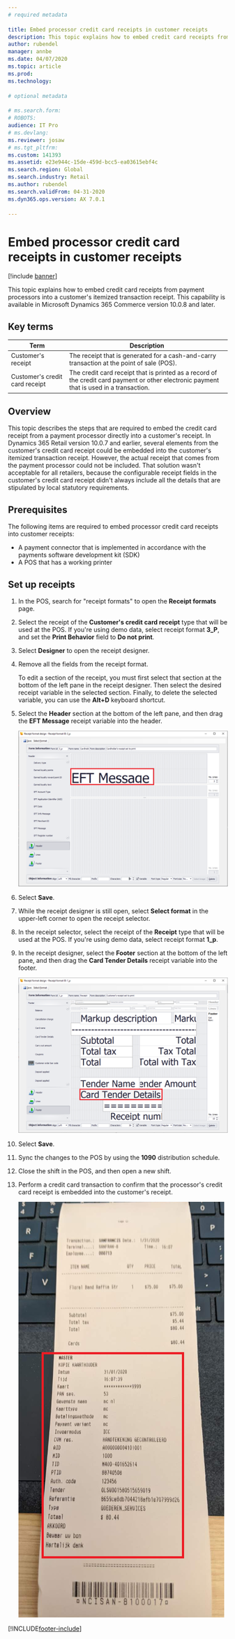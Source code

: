 ```yaml
---
# required metadata

title: Embed processor credit card receipts in customer receipts
description: This topic explains how to embed credit card receipts from payment processors into a customer's itemized transaction receipt.
author: rubendel
manager: annbe
ms.date: 04/07/2020
ms.topic: article
ms.prod: 
ms.technology: 

# optional metadata

# ms.search.form: 
# ROBOTS: 
audience: IT Pro
# ms.devlang: 
ms.reviewer: josaw
# ms.tgt_pltfrm: 
ms.custom: 141393
ms.assetid: e23e944c-15de-459d-bcc5-ea03615ebf4c
ms.search.region: Global
ms.search.industry: Retail
ms.author: rubendel
ms.search.validFrom: 04-31-2020
ms.dyn365.ops.version: AX 7.0.1

---
```


# Embed processor credit card receipts in customer receipts

[!include [banner](../includes/banner.md)]

This topic explains how to embed credit card receipts from payment processors into a customer's itemized transaction receipt. This capability is available in Microsoft Dynamics 365 Commerce version 10.0.8 and later.

## Key terms

| Term | Description |
|---|---|
| Customer's receipt | The receipt that is generated for a cash-and-carry transaction at the point of sale (POS). |
| Customer's credit card receipt | The credit card receipt that is printed as a record of the credit card payment or other electronic payment that is used in a transaction. |

## Overview

This topic describes the steps that are required to embed the credit card receipt from a payment processor directly into a customer's receipt. In Dynamics 365 Retail version 10.0.7 and earlier, several elements from the customer's credit card receipt could be embedded into the customer's itemized transaction receipt. However, the actual receipt that comes from the payment processor could not be included. That solution wasn't acceptable for all retailers, because the configurable receipt fields in the customer's credit card receipt didn't always include all the details that are stipulated by local statutory requirements.

## Prerequisites

The following items are required to embed processor credit card receipts into customer receipts:

- A payment connector that is implemented in accordance with the payments software development kit (SDK)
- A POS that has a working printer

## Set up receipts

1. In the POS, search for "receipt formats" to open the **Receipt formats** page.
2. Select the receipt of the **Customer's credit card receipt** type that will be used at the POS. If you're using demo data, select receipt format **3\_P**, and set the **Print Behavior** field to **Do not print**.
3. Select **Designer** to open the receipt designer.
4. Remove all the fields from the receipt format.

    To edit a section of the receipt, you must first select that section at the bottom of the left pane in the receipt designer. Then select the desired receipt variable in the selected section. Finally, to delete the selected variable, you can use the **Alt+D** keyboard shortcut.

5. Select the **Header** section at the bottom of the left pane, and then drag the **EFT Message** receipt variable into the header.

    ![EFT Message variable in the header of the cardholder's receipt](media/Cardholders.png)

6. Select **Save**.
7. While the receipt designer is still open, select **Select format** in the upper-left corner to open the receipt selector.
8. In the receipt selector, select the receipt of the **Receipt** type that will be used at the POS. If you're using demo data, select receipt format **1\_p**.
9. In the receipt designer, select the **Footer** section at the bottom of the left pane, and then drag the **Card Tender Details** receipt variable into the footer.

    ![Card Tender Details variable in the footer of the customer's receipt](media/customersreceipt.png)

10. Select **Save**.
11. Sync the changes to the POS by using the **1090** distribution schedule.
12. Close the shift in the POS, and then open a new shift.
13. Perform a credit card transaction to confirm that the processor's credit card receipt is embedded into the customer's receipt.

    ![Customer's receipt that includes credit card details](media/receipt_w_cc.png)


[!INCLUDE[footer-include](../../includes/footer-banner.md)]